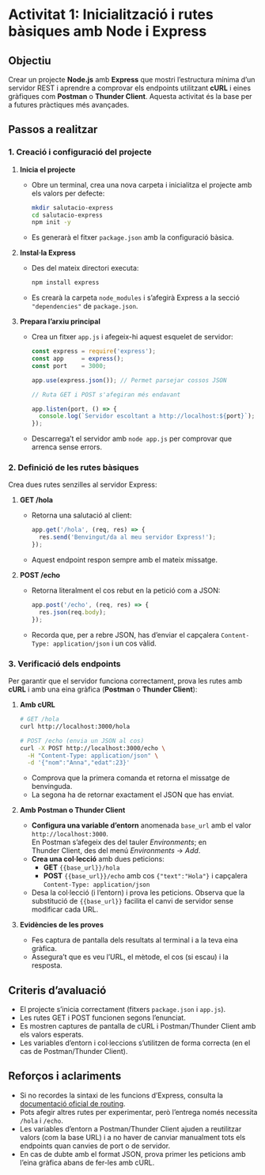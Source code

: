 # Activitat 1: Inicialització i rutes bàsiques amb Node i Express

## Objectiu

Crear un projecte **Node.js** amb **Express** que mostri l’estructura mínima d’un servidor REST i aprendre a comprovar els endpoints utilitzant **cURL** i eines gràfiques com **Postman** o **Thunder Client**. Aquesta activitat és la base per a futures pràctiques més avançades.

## Passos a realitzar

### 1. Creació i configuració del projecte

1. **Inicia el projecte**  
   - Obre un terminal, crea una nova carpeta i inicialitza el projecte amb els valors per defecte:
     ```bash
     mkdir salutacio-express
     cd salutacio-express
     npm init -y
     ```
   - Es generarà el fitxer `package.json` amb la configuració bàsica.

2. **Instal·la Express**  
   - Des del mateix directori executa:
     ```bash
     npm install express
     ```
   - Es crearà la carpeta `node_modules` i s’afegirà Express a la secció `"dependencies"` de `package.json`.

3. **Prepara l’arxiu principal**  
   - Crea un fitxer `app.js` i afegeix-hi aquest esquelet de servidor:
     ```javascript
     const express = require('express');
     const app     = express();
     const port    = 3000;

     app.use(express.json()); // Permet parsejar cossos JSON

     // Ruta GET i POST s'afegiran més endavant

     app.listen(port, () => {
       console.log(`Servidor escoltant a http://localhost:${port}`);
     });
     ```
   - Descarrega’t el servidor amb `node app.js` per comprovar que arrenca sense errors.

### 2. Definició de les rutes bàsiques

Crea dues rutes senzilles al servidor Express:

1. **GET /hola**  
   - Retorna una salutació al client:
     ```javascript
     app.get('/hola', (req, res) => {
       res.send('Benvingut/da al meu servidor Express!');
     });
     ```
   - Aquest endpoint respon sempre amb el mateix missatge.

2. **POST /echo**  
   - Retorna literalment el cos rebut en la petició com a JSON:
     ```javascript
     app.post('/echo', (req, res) => {
       res.json(req.body);
     });
     ```
   - Recorda que, per a rebre JSON, has d’enviar el capçalera `Content-Type: application/json` i un cos vàlid.

### 3. Verificació dels endpoints

Per garantir que el servidor funciona correctament, prova les rutes amb **cURL** i amb una eina gràfica (**Postman** o **Thunder Client**):

1. **Amb cURL**

   ```bash
   # GET /hola
   curl http://localhost:3000/hola

   # POST /echo (envia un JSON al cos)
   curl -X POST http://localhost:3000/echo \
     -H "Content-Type: application/json" \
     -d '{"nom":"Anna","edat":23}'
   ```

   - Comprova que la primera comanda et retorna el missatge de benvinguda.
   - La segona ha de retornar exactament el JSON que has enviat.

2. **Amb Postman o Thunder Client**

   - **Configura una variable d’entorn** anomenada `base_url` amb el valor `http://localhost:3000`.  
     En Postman s’afegeix des del tauler *Environments*; en Thunder Client, des del menú *Environments* → *Add*.
   - **Crea una col·lecció** amb dues peticions:
     - **GET** `{{base_url}}/hola`
     - **POST** `{{base_url}}/echo` amb cos `{"text":"Hola"}` i capçalera `Content-Type: application/json`
   - Desa la col·lecció (i l’entorn) i prova les peticions. Observa que la substitució de `{{base_url}}` facilita el canvi de servidor sense modificar cada URL.

3. **Evidències de les proves**  
   - Fes captura de pantalla dels resultats al terminal i a la teva eina gràfica.  
   - Assegura’t que es veu l’URL, el mètode, el cos (si escau) i la resposta.

## Criteris d’avaluació

- El projecte s’inicia correctament (fitxers `package.json` i `app.js`).
- Les rutes GET i POST funcionen segons l’enunciat.
- Es mostren captures de pantalla de cURL i Postman/Thunder Client amb els valors esperats.
- Les variables d’entorn i col·leccions s’utilitzen de forma correcta (en el cas de Postman/Thunder Client).

## Reforços i aclariments

- Si no recordes la sintaxi de les funcions d’Express, consulta la [documentació oficial de routing](https://expressjs.com/es/guide/routing.html).
- Pots afegir altres rutes per experimentar, però l’entrega només necessita `/hola` i `/echo`.
- Les variables d’entorn a Postman/Thunder Client ajuden a reutilitzar valors (com la base URL) i a no haver de canviar manualment tots els endpoints quan canvies de port o de servidor.
- En cas de dubte amb el format JSON, prova primer les peticions amb l’eina gràfica abans de fer-les amb cURL.
